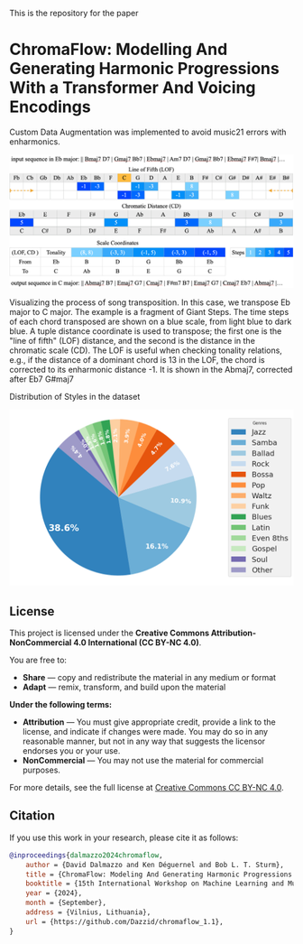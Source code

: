 
This is the repository for the paper
# ChromaFlow: Modelling And Generating Harmonic Progressions With a Transformer And Voicing Encodings

Custom Data Augmentation was implemented to avoid music21 errors with enharmonics. 
<div align="center">
<img src="plots/Transposition_new.png" alt="Description" width="800" style="max-width: 100%; height: auto;"/>
</div>

Visualizing the process of song transposition. In this case, we transpose Eb major to C major. The example is a fragment of Giant Steps. The time steps of each chord transposed are shown on a blue scale, from light blue to dark blue. A tuple distance coordinate is used to transpose; the first one is the "line of fifth" (LOF) distance, and the second is the distance in the chromatic scale (CD). The LOF is useful when checking tonality relations, e.g., if the distance of a dominant chord is 13 in the LOF, the chord is corrected to its enharmonic distance -1. It is shown in the Abmaj7, corrected after Eb7 G#maj7

Distribution of Styles in the dataset

<div align="center">
<img src="plots/styles.png" alt="Description" width="600" style="max-width: 100%; height: auto;"/>
</div>

## License
This project is licensed under the **Creative Commons Attribution-NonCommercial 4.0 International (CC BY-NC 4.0)**.

You are free to:

- **Share** — copy and redistribute the material in any medium or format
- **Adapt** — remix, transform, and build upon the material

**Under the following terms:**

- **Attribution** — You must give appropriate credit, provide a link to the license, and indicate if changes were made. You may do so in any reasonable manner, but not in any way that suggests the licensor endorses you or your use.
- **NonCommercial** — You may not use the material for commercial purposes.

For more details, see the full license at [Creative Commons CC BY-NC 4.0](https://creativecommons.org/licenses/by-nc/4.0/).

## Citation
If you use this work in your research, please cite it as follows:

```bibtex
@inproceedings{dalmazzo2024chromaflow,
    author = {David Dalmazzo and Ken Déguernel and Bob L. T. Sturm},
    title = {ChromaFlow: Modeling And Generating Harmonic Progressions With a Transformer And Voicing Encoding},
    booktitle = {15th International Workshop on Machine Learning and Music (MML 2024)},
    year = {2024},
    month = {September},
    address = {Vilnius, Lithuania},
    url = {https://github.com/Dazzid/chromaflow_1.1},
}

